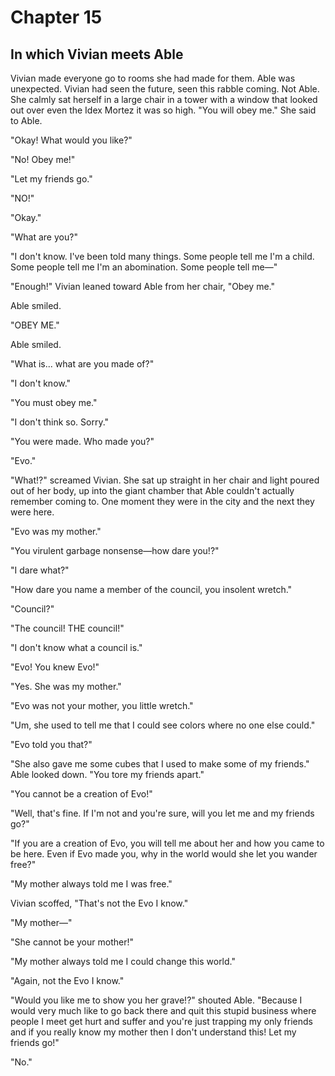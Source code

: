 # Chapter 15

## In which Vivian meets Able

Vivian made everyone go to rooms she had made for them. Able was unexpected. Vivian had seen the future, seen this rabble coming. Not Able. She calmly sat herself in a large chair in a tower with a window that looked out over even the Idex Mortez it was so high. "You will obey me." She said to Able.

"Okay! What would you like?"

"No! Obey me!"

"Let my friends go."

"NO!"

"Okay."

"What are you?"

"I don't know. I've been told many things. Some people tell me I'm a child. Some people tell me I'm an abomination. Some people tell me—"

"Enough!" Vivian leaned toward Able from her chair, "Obey me."

Able smiled.

"OBEY ME."

Able smiled.

"What is... what are you made of?"

"I don't know."

"You must obey me."

"I don't think so. Sorry."

"You were made. Who made you?"

"Evo."

"What!?" screamed Vivian. She sat up straight in her chair and light poured out of her body, up into the giant chamber that Able couldn't actually remember coming to. One moment they were in the city and the next they were here.

"Evo was my mother."

"You virulent garbage nonsense—how dare you!?"

"I dare what?"

"How dare you name a member of the council, you insolent wretch."

"Council?"

"The council! THE council!"

"I don't know what a council is."

"Evo! You knew Evo!"

"Yes. She was my mother."

"Evo was not your mother, you little wretch."

"Um, she used to tell me that I could see colors where no one else could."

"Evo told you that?"

"She also gave me some cubes that I used to make some of my friends." Able looked down. "You tore my friends apart."

"You cannot be a creation of Evo!"

"Well, that's fine. If I'm not and you're sure, will you let me and my friends go?"

"If you are a creation of Evo, you will tell me about her and how you came to be here. Even if Evo made you, why in the world would she let you wander free?"

"My mother always told me I was free."

Vivian scoffed, "That's not the Evo I know."

"My mother—"

"She cannot be your mother!"

"My mother always told me I could change this world."

"Again, not the Evo I know."

"Would you like me to show you her grave!?" shouted Able. "Because I would very much like to go back there and quit this stupid business where people I meet get hurt and suffer and you're just trapping my only friends and if you really know my mother then I don't understand this! Let my friends go!"

"No."

